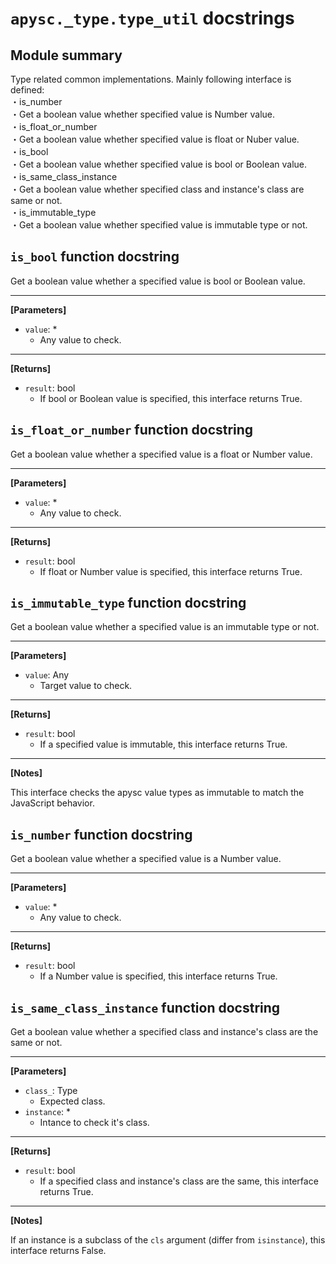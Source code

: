 # `apysc._type.type_util` docstrings

## Module summary

Type related common implementations. Mainly following interface is defined: <br>・is_number <br> ・Get a boolean value whether specified value is Number value. <br>・is_float_or_number <br> ・Get a boolean value whether specified value is float or Nuber value. <br>・is_bool <br> ・Get a boolean value whether specified value is bool or Boolean value. <br>・is_same_class_instance <br> ・Get a boolean value whether specified class and instance's class are same or not. <br>・is_immutable_type <br> ・Get a boolean value whether specified value is immutable type or not.

## `is_bool` function docstring

Get a boolean value whether a specified value is bool or Boolean value.<hr>

**[Parameters]**

- `value`: *
  - Any value to check.

<hr>

**[Returns]**

- `result`: bool
  - If bool or Boolean value is specified, this interface returns True.

## `is_float_or_number` function docstring

Get a boolean value whether a specified value is a float or Number value.<hr>

**[Parameters]**

- `value`: *
  - Any value to check.

<hr>

**[Returns]**

- `result`: bool
  - If float or Number value is specified, this interface returns True.

## `is_immutable_type` function docstring

Get a boolean value whether a specified value is an immutable type or not.<hr>

**[Parameters]**

- `value`: Any
  - Target value to check.

<hr>

**[Returns]**

- `result`: bool
  - If a specified value is immutable, this interface returns True.

<hr>

**[Notes]**

This interface checks the apysc value types as immutable to match the JavaScript behavior.

## `is_number` function docstring

Get a boolean value whether a specified value is a Number value.<hr>

**[Parameters]**

- `value`: *
  - Any value to check.

<hr>

**[Returns]**

- `result`: bool
  - If a Number value is specified, this interface returns True.

## `is_same_class_instance` function docstring

Get a boolean value whether a specified class and instance's class are the same or not.<hr>

**[Parameters]**

- `class_`: Type
  - Expected class.
- `instance`: *
  - Intance to check it's class.

<hr>

**[Returns]**

- `result`: bool
  - If a specified class and instance's class are the same, this interface returns True.

<hr>

**[Notes]**

If an instance is a subclass of the `cls` argument (differ from `isinstance`), this interface returns False.